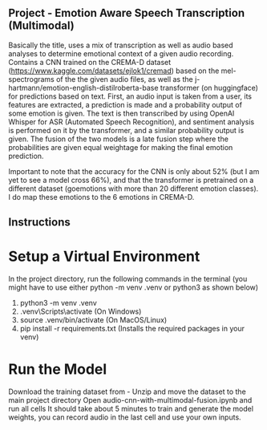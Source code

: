 ## Project - Emotion Aware Speech Transcription (Multimodal)
Basically the title, uses a mix of transcription as well as audio based analyses to determine emotional context of a given audio recording. Contains a CNN trained on the CREMA-D dataset (https://www.kaggle.com/datasets/ejlok1/cremad) based on the mel-spectrograms of the the given audio files, as well as the j-hartmann/emotion-english-distilroberta-base transformer (on huggingface) for predictions based on text. First, an audio input is taken from a user, its features are extracted, a prediction is made and a probability output of some emotion is given. The text is then transcribed by using OpenAI Whisper for ASR (Automated Speech Recognition), and sentiment analysis is performed on it by the transformer, and a similar probability output is given. The fusion of the two models is a late fusion step where the probabilities are given equal weightage for making the final emotion prediction.

Important to note that the accuracy for the CNN is only about 52% (but I am yet to see a model cross 66%), and that the transformer is pretrained on a different dataset (goemotions with more than 20 different emotion classes). I do map these emotions to the 6 emotions in CREMA-D.

## Instructions

# Setup a Virtual Environment
In the project directory, run the following commands in the terminal (you might have to use either python -m venv .venv or python3 as shown below)
1. python3 -m venv .venv 
2. .venv\Scripts\activate (On Windows)
3. source .venv/bin/activate (On MacOS/Linux)
4. pip install -r requirements.txt (Installs the required packages in your venv)

# Run the Model

Download the training dataset from  - 
Unzip and move the dataset to the main project directory
Open audio-cnn-with-multimodal-fusion.ipynb and run all cells
It should take about 5 minutes to train and generate the model weights, you can record audio in the last cell and use your own inputs. 